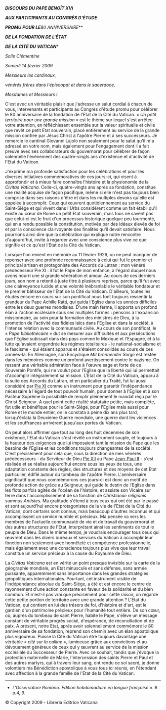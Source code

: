 ***DISCOURS DU PAPE BENOÎT XVI***

***AUX PARTICIPANTS AU CONGRÈS D'ÉTUDE***

***PROMU POUR LE**80 ANNIVERSAIRE***

***DE LA FONDATION DE L'ÉTAT***

***DE LA CITÉ DU VATICAN****

*Salle Clémentine*

*Samedi 14 février 2009*

*Messieurs les cardinaux,*

*vénérés frères dans l'épiscopat et dans le sacerdoce,*

*Mesdames et Messieurs !*

C'est avec un véritable plaisir que j'adresse un salut cordial à chacun de vous, intervenants et participants au Congrès d'étude promu pour célébrer le 80 anniversaire de la fondation de l'Etat de la Cité du Vatican. *« *Un petit territoire pour une grande mission* »* est le thème sur lequel s'est arrêtée votre attention, en réfléchissant ensemble sur la valeur spirituelle et civile que revêt ce petit Etat souverain, placé entièrement au service de la grande mission confiée par Jésus Christ à l'apôtre Pierre et à ses successeurs. Je remercie le cardinal Giovanni Lajolo non seulement pour le salut qu'il m'a adressé en votre nom, mais également pour l'engagement dont il a fait preuve avec ses collaborateurs du gouvernorat pour célébrer de façon solennelle l'événement des quatre-vingts ans d'existence et d'activité de l'Etat du Vatican.

J'exprime ma profonde satisfaction pour les célébrations et pour les diverses initiatives commémoratives de ces jours-ci, qui visent à approfondir et à mieux faire connaître l'histoire et la physionomie de la *Civitas Vaticana.* Celle-ci, quatre-vingts ans après sa fondation, constitue une réalité acquise de façon pacifique, même si elle n'est pas toujours bien comprise dans ses raisons d'être et dans les multiples devoirs qu'elle est appelée à accomplir. Ceux qui œuvrent quotidiennement au service du Saint-Siège et qui vivent dans l'Urbs considèrent comme un fait établi qu'il existe au cœur de Rome un petit Etat souverain, mais tous ne savent pas que celui-ci est le fruit d'un processus historique quelque peu tourmenté, qui en a rendu possible la constitution, motivée par des idéaux élevés de foi et par la conscience clairvoyante des finalités qu'il devait satisfaire. Nous pourrions ainsi dire que la célébration qui explique notre rencontre d'aujourd'hui, invite à regarder avec une conscience plus vive ce que signifie et ce qu'est l'Etat de la Cité du Vatican.

Lorsque l'on revient en mémoire au 11 février 1929, on ne peut manquer de repenser avec une profonde reconnaissance à celui qui fut le premier et principal artisan et protagoniste des Accords du Latran : mon vénéré prédécesseur Pie XI : il fut le Pape de mon enfance, à l'égard duquel nous avons nourri une si grande vénération et amour. Au cours de ces derniers jours, son nom a retenti à juste titre à plusieurs reprises, parce qu'il fut avec une clairvoyance lucide et une volonté inébranlable le véritable fondateur et le premier bâtisseur de l'Etat de la Cité du Vatican. D'ailleurs, toutes les études encore en cours sur son pontificat nous font toujours ressentir la grandeur du Pape Achille Ratti, qui guida l'Eglise dans les années difficiles entre les deux guerres mondiales. D'une main ferme, il apporta un profond élan à l'action ecclésiale sous ses multiples formes : pensons à l'expansion missionnaire, au soin pour la formation des ministres de Dieu, à la promotion de l'activité des fidèles laïcs dans l'Eglise et dans la société, à l'intense relation avec la communauté civile. Au cours de son pontificat, le « *Pape bibliothécaire* » dut se mesurer aux difficultés et aux persécutions que l'Eglise subissait dans des pays comme le Mexique et l'Espagne, et à la lutte qu'avaient engendrée les régimes totalitaires - le national-socialisme et le fascisme - qui étaient apparus et s'étaient consolidés au cours de ces années-là. En Allemagne, son Encyclique *Mit brennender Sorge* est restée dans les mémoires comme un profond avertissement contre le nazisme. On ressent une véritable admiration face à l'œuvre sage et forte de ce Souverain Pontife, qui ne voulut pour l'Eglise que la liberté qui lui permettait d'accomplir intégralement sa mission. L'Etat de la Cité du Vatican, apparu à la suite des Accords du Latran, et en particulier du Traité, fut lui aussi considéré par [Pie XI](/content/pius-xi/fr.html) comme un instrument pour garantir l'indépendance nécessaire à l'égard de tout pouvoir humain, pour donner à l'Eglise et à son Pasteur Suprême la possibilité de remplir pleinement le mandat reçu par le Christ Seigneur. A quel point cette réalité statutaire petite, mais complète, fut utile et bénéfique pour le Saint-Siège, pour l'Eglise mais aussi pour Rome et le monde entier, on le constata à peine dix ans plus tard, lorsqu'éclata la Deuxième Guerre mondiale, une guerre dont les violences et les souffrances arrivèrent jusqu'aux portes du Vatican.

On peut alors affirmer que tout au long des huit décennies de son existence, l'Etat du Vatican s'est révélé un instrument souple, et toujours à la hauteur des exigences que lui imposaient tant la mission du Pape que les besoins de l'Eglise et les conditions toujours changeantes de la société. C'est précisément pour cela que, sous la direction de mes vénérés prédécesseurs - du Serviteur de Dieu [Pie XII](/content/pius-xii/fr.html) au Pape [Jean-Paul II](/content/john-paul-ii/fr.html) - s'est réalisée et se réalise aujourd'hui encore sous les yeux de tous, une adaptation constante des règles, des structures et des moyens de cet Etat particulier, édifié autour du tombeau de l'apôtre Pierre. L'anniversaire significatif que nous commémorons ces jours-ci est donc un motif de profonde action de grâce au Seigneur, qui guide le destin de l'Eglise dans les flots parfois agités de l'océan de l'histoire, et assiste son Vicaire sur terre dans l'accomplissement de sa fonction de *Christianae religionis summus Antistes.* Ma gratitude s'étend à tous ceux qui ont été par le passé et sont aujourd'hui encore protagonistes de la vie de l'Etat de la Cité du Vatican, dont certains sont connus, mais beaucoup d'autres inconnus et qui accomplissent un service humble et précieux. Ma pensée va vers les membres de l'actuelle communauté de vie et de travail du gouvernorat et des autres structures de l'Etat, interprétant ainsi les sentiments de tout le peuple de Dieu. Dans le même temps, je voudrais encourager tous ceux qui œuvrent dans les divers bureaux et services du Vatican à accomplir leur fonction non seulement avec honnêteté et compétence professionnelle, mais également avec une conscience toujours plus vive que leur travail constitue un service précieux à la cause du Royaume de Dieu.

La *Civitas Vaticana* est en vérité un point presque invisible sur la carte de la géographie mondiale, un Etat minuscule et sans défense, sans armée puissante, apparemment sans importance dans les grandes stratégies géopolitiques internationales. Pourtant, cet instrument visible de l'indépendance absolue du Saint-Siège, a été et est encore le centre de rayonnement d'une action constante en faveur de la solidarité et du bien commun. Et n'est-il pas vrai que précisément pour cette raison, on regarde cette petite portion de territoire avec une grande attention ? L'Etat du Vatican, qui contient en lui des trésors de foi, d'histoire et d'art, est le gardien d'un patrimoine précieux pour l'humanité tout entière. De son cœur, où, auprès du tombeau de saint Pierre, habite le Pape, s'élève un message constant de véritable progrès social, d'espérance, de réconciliation et de paix. A présent, notre Etat, après avoir solennellement commémoré le 80 anniversaire de sa fondation, reprend son chemin avec un élan apostolique plus vigoureux. Puisse la Cité du Vatican être toujours davantage une véritable « *cité sur la colline* », lumineuse grâce aux convictions et au dévouement généreux de ceux qui y œuvrent au service de la mission ecclésiale du Successeur de Pierre. Avec ce souhait, tandis que j'évoque la protection maternelle de Marie, l'intercession des saints Pierre et Paul et des autres martyrs, qui à travers leur sang, ont rendu ce sol sacré, je donne volontiers ma Bénédiction apostolique à vous tous ici réunis, en l'étendant avec affection à la grande famille de l'Etat de la Cité du Vatican.

* * *

* *L'Osservatore Romano. Edition hebdomadaire en langue française* n. 8 p.4, 9.

© Copyright 2009 - Libreria Editrice Vaticana
